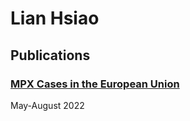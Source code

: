 # Lian Hsiao
## Publications
### [MPX Cases in the European Union](https://liancyhsiao.github.io/Publications/mpx_cases_eu.html)
May-August 2022
